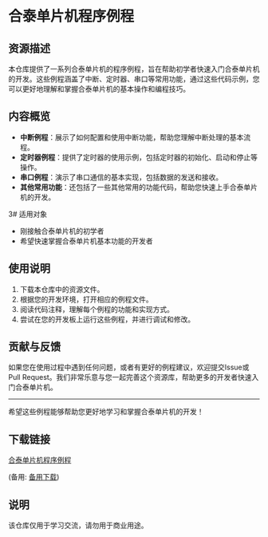 # 合泰单片机程序例程

## 资源描述

本仓库提供了一系列合泰单片机的程序例程，旨在帮助初学者快速入门合泰单片机的开发。这些例程涵盖了中断、定时器、串口等常用功能，通过这些代码示例，您可以更好地理解和掌握合泰单片机的基本操作和编程技巧。

## 内容概览

- **中断例程**：展示了如何配置和使用中断功能，帮助您理解中断处理的基本流程。
- **定时器例程**：提供了定时器的使用示例，包括定时器的初始化、启动和停止等操作。
- **串口例程**：演示了串口通信的基本实现，包括数据的发送和接收。
- **其他常用功能**：还包括了一些其他常用的功能代码，帮助您快速上手合泰单片机的开发。

3# 适用对象

- 刚接触合泰单片机的初学者
- 希望快速掌握合泰单片机基本功能的开发者

## 使用说明

1. 下载本仓库中的资源文件。
2. 根据您的开发环境，打开相应的例程文件。
3. 阅读代码注释，理解每个例程的功能和实现方式。
4. 尝试在您的开发板上运行这些例程，并进行调试和修改。

## 贡献与反馈

如果您在使用过程中遇到任何问题，或者有更好的例程建议，欢迎提交Issue或Pull Request。我们非常乐意与您一起完善这个资源库，帮助更多的开发者快速入门合泰单片机。

---

希望这些例程能够帮助您更好地学习和掌握合泰单片机的开发！

## 下载链接
[合泰单片机程序例程](https://pan.quark.cn/s/a7c57971ad17) 

(备用: [备用下载](https://pan.baidu.com/s/1Wo0GOOwJ1GzdXQbyahyRsw?pwd=1234))

## 说明

该仓库仅用于学习交流，请勿用于商业用途。
